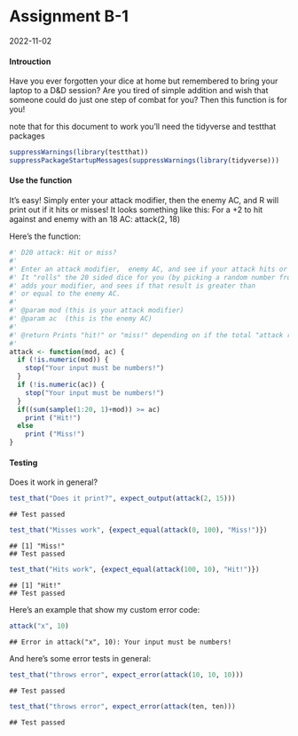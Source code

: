 Assignment B-1
================
2022-11-02

#### Introuction

Have you ever forgotten your dice at home but remembered to bring your
laptop to a D&D session? Are you tired of simple addition and wish that
someone could do just one step of combat for you? Then this function is
for you!

note that for this document to work you’ll need the tidyverse and
testthat packages

``` r
suppressWarnings(library(testthat))
suppressPackageStartupMessages(suppressWarnings(library(tidyverse)))
```

#### Use the function

It’s easy! Simply enter your attack modifier, then the enemy AC, and R
will print out if it hits or misses! It looks something like this: For a
+2 to hit against and enemy with an 18 AC: attack(2, 18)

Here’s the function:

``` r
#' D20 attack: Hit or miss? 
#' 
#' Enter an attack modifier,  enemy AC, and see if your attack hits or misses. 
#' It "rolls" the 20 sided dice for you (by picking a random number from 1-20), 
#' adds your modifier, and sees if that result is greater than 
#' or equal to the enemy AC. 
#' 
#' @param mod (this is your attack modifier)
#' @param ac  (this is the enemy AC)
#'
#' @return Prints "hit!" or "miss!" depending on if the total "attack roll" is >= the AC of the "monster"
#' 
attack <- function(mod, ac) {
  if (!is.numeric(mod)) {
    stop("Your input must be numbers!")
  }
  if (!is.numeric(ac)) {
    stop("Your input must be numbers!")
  }
  if((sum(sample(1:20, 1)+mod)) >= ac) 
    print ("Hit!") 
  else 
    print ("Miss!")
}
```

#### Testing

Does it work in general?

``` r
test_that("Does it print?", expect_output(attack(2, 15)))
```

    ## Test passed

``` r
test_that("Misses work", {expect_equal(attack(0, 100), "Miss!")})
```

    ## [1] "Miss!"
    ## Test passed

``` r
test_that("Hits work", {expect_equal(attack(100, 10), "Hit!")})
```

    ## [1] "Hit!"
    ## Test passed

Here’s an example that show my custom error code:

``` r
attack("x", 10)
```

    ## Error in attack("x", 10): Your input must be numbers!

And here’s some error tests in general:

``` r
test_that("throws error", expect_error(attack(10, 10, 10)))
```

    ## Test passed

``` r
test_that("throws error", expect_error(attack(ten, ten)))
```

    ## Test passed
